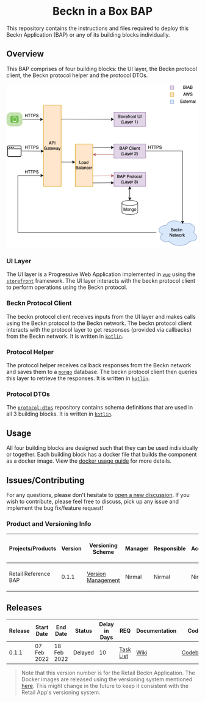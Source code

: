 # <div align="center"> Beckn in a Box BAP </div>

This repository contains the instructions and files required to deploy this
Beckn Application (BAP) or any of its building blocks individually.

## Overview

This BAP comprises of four building blocks: the UI layer, the Beckn protocol
client, the Beckn protocol helper and the protocol DTOs.

<div align="center">

![Technical Architecture Diagram](docs/assets/technical-architecture.png)

</div>

### UI Layer

The UI layer is a Progressive Web Application implemented in
[`vue`](https://github.com/vuejs/vue) using the
[`storefront`](https://github.com/vuestorefront/vue-storefront) framework. The
UI layer interacts with the beckn protocol client to perform operations using
the Beckn protocol.

### Beckn Protocol Client

The beckn protocol client receives inputs from the UI layer and makes calls
using the Beckn protocol to the Beckn network. The beckn protocol client
interacts with the protocol layer to get responses (provided via callbacks) from
the Beckn network. It is written in [`kotlin`](https://kotlinlang.org/).

### Protocol Helper

The protocol helper receives callback responses from the Beckn network and saves
them to a [`mongo`](https://github.com/mongodb/mongo) database. The beckn
protocol client then queries this layer to retrieve the responses. It is written
in [`kotlin`](https://kotlinlang.org/).

### Protocol DTOs

The [`protocol-dtos`](https://github.com/beckn/protocol-dtos) repository
contains schema definitions that are used in all 3 building blocks. It is
written in [`kotlin`](https://kotlinlang.org/).

## Usage

All four building blocks are designed such that they can be used individually or
together. Each building block has a docker file that builds the component as a
docker image. View the [docker usage guide](docs/guides/usage/docker.md) for
more details.

## Issues/Contributing

For any questions, please don't hesitate to
[open a new discussion](https://github.com/beckn/bap-reference-app/discussions/new).
If you wish to contribute, please feel free to discuss, pick up any issue and
implement the bug fix/feature request!

### Product and Versioning Info

| Projects/Products    | Version | Versioning Scheme                                                                                                                 | Manager | Responsible | Accountable | Consulted        | Informed       | Last update                                  | Last updated date | Next upcoming release date |
| -------------------- | ------- | --------------------------------------------------------------------------------------------------------------------------------- | ------- | ----------- | ----------- | ---------------- | -------------- | -------------------------------------------- | ----------------- | -------------------------- |
| Retail Reference BAP | 0.1.1   | [Version Management](https://docs.google.com/document/d/1HjXV4W2STirMUa2_L8bGWB0ORn9SeYRvJSyUPbntbXY/edit#heading=h.b06d3jp4draa) | Nirmal  | Nirmal      | Nirmal      | Enterprise Minds | General Public | End-to-end functionality testing in progress | 14 Feb 2022       | 28 Feb 2022                |

## Releases

| Release | Start Date  | End Date    | Status      | Delay in Days | REQ                                                                                  | Documentation                                        | Code                                                   | Logs                                                            |
| ------- | ----------- | ----------- | ----------- | ------------- | ------------------------------------------------------------------------------------ | ---------------------------------------------------- | ------------------------------------------------------ | --------------------------------------------------------------- |
| 0.1.1   | 07 Feb 2022 | 18 Feb 2022 | Delayed | 10 | [Task List](https://github.com/beckn/bap-reference-app/issues?q=milestone%3Av0.1.1+) | [Wiki](https://github.com/beckn/beckn-in-a-box/wiki) | [Codebase](https://github.com/beckn/bap-reference-app) | [Logs](https://github.com/beckn/bap-reference-app/commits/main) |

> Note that this version number is for the Retail Beckn Application. The Docker
> images are released using the versioning system mentioned
> [here](docs/guides/usage/docker.md#using-the-individual-components). This
> might change in the future to keep it consistent with the Retail App's
> versioning system.
